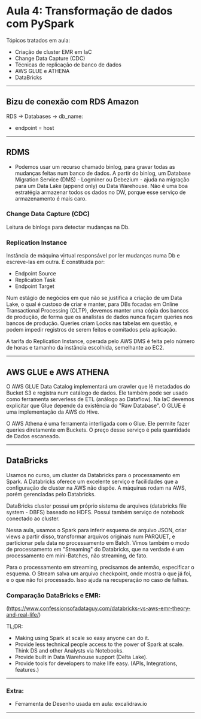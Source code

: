 # Aula 4: Transformação de dados com PySpark

Tópicos tratados em aula:
- Criação de cluster EMR em IaC
- Change Data Capture (CDC)
- Técnicas de replicação de banco de dados
- AWS GLUE e ATHENA
- DataBricks

---
## Bizu de conexão com RDS Amazon

RDS -> Databases -> db_name:

- endpoint = host

---

## RDMS

- Podemos usar um recurso chamado binlog, para gravar todas as mudanças 
feitas num banco de dados. A partir do binlog, um Database Migration Service
  (DMS) - Logminer ou Debezium - ajuda na migração para um Data Lake 
  (append only) ou Data Warehouse. 
  Não é uma boa estratégia armazenar todos os dados no DW, porque
  esse serviço de armazenamento é mais caro. 
  
### Change Data Capture (CDC)

Leitura de binlogs para detectar mudanças na Db.

### Replication Instance

Instância de máquina virtual responsável por ler mudanças numa Db e escreve-las
em outra. É constituída por:

- Endpoint Source
- Replication Task 
- Endpoint Target

Num estágio de negócios em que não se justifica a criação de um Data Lake, o
qual é custoso de criar e manter, para DBs focadas em Online Transactional
Processing (OLTP), devemos manter uma cópia dos bancos de produção, de forma 
que os analistas de dados nunca façam queries nos bancos de produção. Queries 
criam Locks nas tabelas em questão, e podem impedir registros de serem feitos 
e comitados pela aplicação. 

A tarifa do Replication Instance, operada pelo AWS DMS é feita pelo número de horas
e tamanho da instância escolhida, semelhante ao EC2. 

---

## AWS GLUE e AWS ATHENA

O AWS GLUE Data Catalog implementará um crawler que lê 
metadados do Bucket S3 e registra num catálogo
de dados. Ele também pode ser usado como ferramenta serverless de ETL (análogo ao Dataflow). 
Na IaC devemos explicitar que Glue depende da existência do 
"Raw Database". O GLUE é uma implementação da AWS do Hive. 

O AWS Athena é uma ferramenta interligada com o Glue. Ele permite fazer queries 
diretamente em Buckets. O preço desse serviço é pela quantidade de Dados escaneado. 

---

## DataBricks

Usamos no curso, um cluster da Databricks para o processamento em Spark. 
A Databricks oferece um excelente serviço e facilidades que a configuração de cluster
na AWS não dispõe. A máquinas rodam na AWS, porém gerenciadas pelo Databricks. 

DataBricks cluster possui um próprio sistema de arquivos (databricks file system - DBFS)
baseado no HDFS. Possui também serviço de notebook conectado ao cluster.

Nessa aula, usamos o Spark para inferir esquema de arquivo JSON, 
criar views a partir disso, transformar arquivos originais num PARQUET,
e particionar pela data no processamento em Batch. Vimos também o modo de 
processamento em "Streaming" do Databricks, que na verdade é um processamento 
em mini-Batches, não streaming, de fato. 

Para o processamento em streaming, precisamos de antemão, especificar o esquema. 
O Stream salva um arquivo checkpoint, onde mostra o que já foi, e o que não foi 
processado. Isso ajuda na recuperação no caso de falhas. 

### Comparação DataBricks e EMR:

(https://www.confessionsofadataguy.com/databricks-vs-aws-emr-theory-and-real-life/)

TL;DR:

- Making using Spark at scale so easy anyone can do it. 
- Provide less technical people access to the power of Spark at scale. Think DS and other Analysts via Notebooks.
- Provide built in Data Warehouse support (Delta Lake).
- Provide tools for developers to make life easy. (APIs, Integrations, features.)

---

### Extra:

- Ferramenta de Desenho usada em aula: excalidraw.io

---
